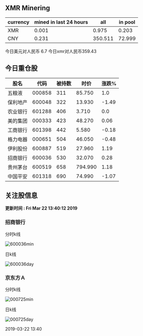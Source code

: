 ## XMR Minering

|currency|mined in last 24 hours|all|in pool|
|---|---|---|---|
|XMR|0.001|0.975|0.203|
|CNY|0.231|350.511|72.999|

今日美元对人民币 6.7	今日xmr对人民币359.43


## 今日重仓股 

|股名|代码|被持数|时价|涨跌%|
|---|---|---|---|---|
|五粮液|000858|311|85.750|1.0|
|保利地产|600048|322|13.930|-1.49|
|农业银行|601288|406|3.710|0.0|
|美的集团|000333|423|48.270|0.06|
|工商银行|601398|442|5.580|-0.18|
|格力电器|000651|504|46.050|-0.48|
|伊利股份|600887|519|27.960|1.19|
|招商银行|600036|530|32.070|0.28|
|贵州茅台|600519|658|794.990|1.18|
|中国平安|601318|690|74.990|-1.07|

## 关注股信息
**更新时间 : Fri Mar 22 13:40:12 2019**
### 招商银行 
分时k线

![600036min](http://image.sinajs.cn/newchart/min/n/sh600036.gif)

日k线

![600036day](http://image.sinajs.cn/newchart/daily/n/sh600036.gif)

### 京东方Ａ 
分时k线

![000725min](http://image.sinajs.cn/newchart/min/n/sz000725.gif)

日k线

![000725day](http://image.sinajs.cn/newchart/daily/n/sz000725.gif)

2019-03-22 13:40